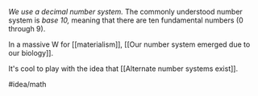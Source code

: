*We use a decimal number system.* The commonly understood number system is *base 10,* meaning that there are ten fundamental numbers (0 through 9).

In a massive W for [[materialism]], [[Our number system emerged due to our biology]]. 

It's cool to play with the idea that [[Alternate number systems exist]]. 

#idea/math 
